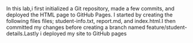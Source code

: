 In this lab,i first  initialized a Git repository, made a few commits, and deployed the HTML page to GitHub Pages. I started by creating the following files files; student-info.txt, report.md, and index.html.I then committed my changes before creating a branch named feature/student-details.Lastly i deployed my site to GitHub pages
